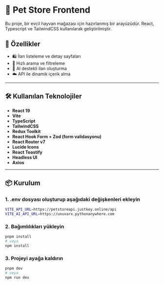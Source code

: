# 🐾 Pet Store Frontend

Bu proje, bir evcil hayvan mağazası için hazırlanmış bir arayüzüdür. React, Typescript ve TailwindCSS kullanılarak geliştirilmiştir.

## 🚀 Özellikler

-   🛍️ İlan listeleme ve detay sayfaları
-   🔎 Hızlı arama ve filtreleme
-   🧠 AI destekli ilan oluşturma
-   ☁️ API ile dinamik içerik alma

---

## 🛠️ Kullanılan Teknolojiler

-   **React 19**
-   **Vite**
-   **TypeScript**
-   **TailwindCSS**
-   **Redux Toolkit**
-   **React Hook Form + Zod (form validasyonu)**
-   **React Router v7**
-   **Lucide Icons**
-   **React Toastify**
-   **Headless UI**
-   **Axios**

---

## 📦 Kurulum

### 1. .env dosyası oluşturup aşağıdaki değişkenleri ekleyin

```bash
VITE_API_URL=https://petstoreapi.justkey.online/api
VITE_AI_API_URL=https://unuvarx.pythonanywhere.com
```

### 2. Bağımlılıkları yükleyin

```bash
pnpm install
# veya
npm install
```

### 3. Projeyi ayağa kaldırın

```bash
pnpm dev
# veya
npm run dev
```
